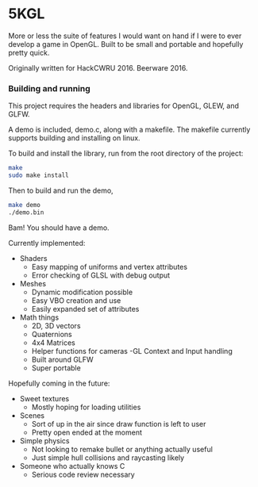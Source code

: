 # 5KGL
More or less the suite of features I would want on hand if I were to ever develop a game in OpenGL. Built to be small and portable and hopefully pretty quick.

Originally written for HackCWRU 2016. Beerware 2016.

### Building and running
This project requires the headers and libraries for OpenGL, GLEW, and GLFW.

A demo is included, demo.c, along with a makefile. The makefile currently supports building and installing on linux.

To build and install the library, run from the root directory of the project:
```bash
make
sudo make install
```

Then to build and run the demo,
```bash
make demo
./demo.bin
```

Bam! You should have a demo.

Currently implemented:
- Shaders
    - Easy mapping of uniforms and vertex attributes
    - Error checking of GLSL with debug output
- Meshes
    - Dynamic modification possible
    - Easy VBO creation and use
    - Easily expanded set of attributes
- Math things
    - 2D, 3D vectors
    - Quaternions
    - 4x4 Matrices
    - Helper functions for cameras
-GL Context and Input handling
    - Built around GLFW
    - Super portable

Hopefully coming in the future:
- Sweet textures
    - Mostly hoping for loading utilities
- Scenes
    - Sort of up in the air since draw function is left to user
    - Pretty open ended at the moment
- Simple physics
    - Not looking to remake bullet or anything actually useful
    - Just simple hull collisions and raycasting likely
- Someone who actually knows C
    - Serious code review necessary

